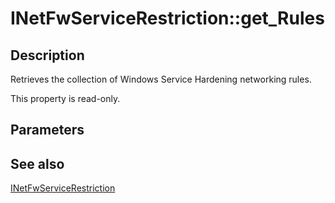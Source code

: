 # INetFwServiceRestriction::get_Rules

## Description

Retrieves the collection of Windows Service Hardening networking rules.

This property is read-only.

## Parameters

## See also

[INetFwServiceRestriction](https://learn.microsoft.com/windows/desktop/api/netfw/nn-netfw-inetfwservicerestriction)